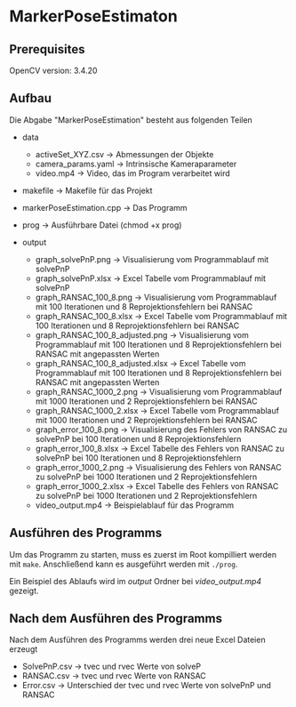 # MarkerPoseEstimaton

## Prerequisites

OpenCV version: 3.4.20


## Aufbau

Die Abgabe "MarkerPoseEstimation" besteht aus folgenden Teilen
- data
    - activeSet_XYZ.csv -> Abmessungen der Objekte
    - camera_params.yaml -> Intrinsische Kameraparameter
    - video.mp4 -> Video, das im Program verarbeitet wird

- makefile -> Makefile für das Projekt

- markerPoseEstimation.cpp -> Das Programm

- prog -> Ausführbare Datei (chmod +x prog)

- output
    - graph_solvePnP.png -> Visualisierung vom Programmablauf mit solvePnP
    - graph_solvePnP.xlsx -> Excel Tabelle vom Programmablauf mit solvePnP
    - graph_RANSAC_100_8.png -> Visualisierung vom Programmablauf mit 100 Iterationen und 8 Reprojektionsfehlern bei RANSAC
    - graph_RANSAC_100_8.xlsx -> Excel Tabelle vom Programmablauf mit 100 Iterationen und 8 Reprojektionsfehlern bei RANSAC
    - graph_RANSAC_100_8_adjusted.png -> Visualisierung vom Programmablauf mit 100 Iterationen und 8 Reprojektionsfehlern bei RANSAC mit angepassten Werten
    - graph_RANSAC_100_8_adjusted.xlsx -> Excel Tabelle vom Programmablauf mit 100 Iterationen und 8 Reprojektionsfehlern bei RANSAC mit angepassten Werten
    - graph_RANSAC_1000_2.png -> Visualisierung vom Programmablauf mit 1000 Iterationen und 2 Reprojektionsfehlern bei RANSAC
    - graph_RANSAC_1000_2.xlsx -> Excel Tabelle vom Programmablauf mit 1000 Iterationen und 2 Reprojektionsfehlern bei RANSAC
    - graph_error_100_8.png -> Visualisierung des Fehlers von RANSAC zu solvePnP bei 100 Iterationen und 8 Reprojektionsfehlern
    - graph_error_100_8.xlsx -> Excel Tabelle des Fehlers von RANSAC zu solvePnP bei 100 Iterationen und 8 Reprojektionsfehlern
    - graph_error_1000_2.png -> Visualisierung des Fehlers von RANSAC zu solvePnP bei 1000 Iterationen und 2 Reprojektionsfehlern
    - graph_error_1000_2.xlsx -> Excel Tabelle des Fehlers von RANSAC zu solvePnP bei 1000 Iterationen und 2 Reprojektionsfehlern
    - video_output.mp4 -> Beispielablauf für das Programm

## Ausführen des Programms

Um das Programm zu starten, muss es zuerst im Root kompilliert werden mit `make`. Anschließend kann es ausgeführt werden mit `./prog`. 

Ein Beispiel des Ablaufs wird im *output* Ordner bei *video_output.mp4* gezeigt.

## Nach dem Ausführen des Programms 

Nach dem Ausführen des Programms werden drei neue Excel Dateien erzeugt
- SolvePnP.csv -> tvec und rvec Werte von solveP
- RANSAC.csv -> tvec und rvec Werte von RANSAC
- Error.csv -> Unterschied der tvec und rvec Werte von solvePnP und RANSAC


